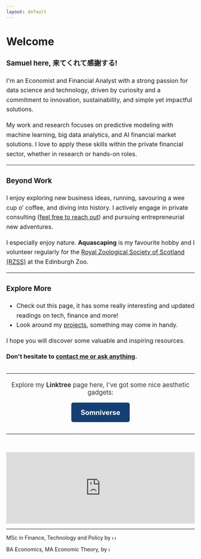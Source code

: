 ```yaml
---
layout: default
---
```

# Welcome

<section style="font-size: 1rem; line-height: 1.6; margin-bottom: 2rem;">

### Samuel here, 来てくれて感謝する!

I'm an Economist and Financial Analyst with a strong passion for data science and technology, driven by curiosity and a commitment to innovation, sustainability, and simple yet impactful solutions.

My work and research focuses on predictive modeling with machine learning, big data analytics, and AI financial market solutions. 
I love to apply these skills within the private financial sector, whether in research or hands-on roles.

---

### Beyond Work

I enjoy exploring new business ideas, running, savouring a wee cup o’ coffee, and diving into history. I actively engage in private consulting ([feel free to reach out](https://GregSom-MSc.github.io/contact)) and pursuing entrepreneurial new adventures.

I especially enjoy nature. **Aquascaping** is my favourite hobby and I volunteer regularly for the [Royal Zoological Society of Scotland (RZSS)](https://www.rzss.org.uk) at the Edinburgh Zoo.

---

### Explore More

- Check out this page, it has some really interesting and updated readings on tech, finance and more!
- Look around my [projects](https://GregSom-MSc.github.io/research), something may come in handy.

I hope you will discover some valuable and inspiring resources.
    
**Don't hesitate to [contact me or ask anything](https://GregSom-MSc.github.io/contact).**

</section>
    
<hr>
<div style="text-align: center; margin-top: 20px;">
    <p style="font-size: 1.2em; color: #333;">Explore my <strong>Linktree</strong> page here, I've got some nice aesthetic gadgets: </p>
    <a href="https://linktr.ee/somniverse" target="_blank"
       style="display: inline-block; padding: 15px 25px; cursor: pointer; background-color: #134074; color: white; text-decoration: none; font-size: 1.3em; border-radius: 5px; font-weight: bold;">
        Somniverse
    </a>
</div>
<br>
<hr>
<br><br>

<div style="text-align: center;">
    <iframe src="https://ghchart.rshah.org/GregSom-MSc" frameborder="0" scrolling="50" width="100%" height="190px" style="max-width: 600px; margin: auto;"></iframe>
</div>
<hr>

<p>
  MSc in Finance, Technology and Policy by  <a href="https://www.ed.ac.uk/"></a>
  <img src="https://tinderboxcollective.org/wp-content/uploads/2020/11/UoE-Stacked-Colour-white-background-logo.png" alt="UoE Logo" height="10">
</p>
<p>
  BA Economics, MA Economic Theory, by  <a href="https://www.itam.mx/en"></a>
  <img src="https://upload.wikimedia.org/wikipedia/commons/thumb/d/d9/Logo_del_ITAM.svg/640px-Logo_del_ITAM.svg.png" alt="ITAM Logo" height="10">
</p>
